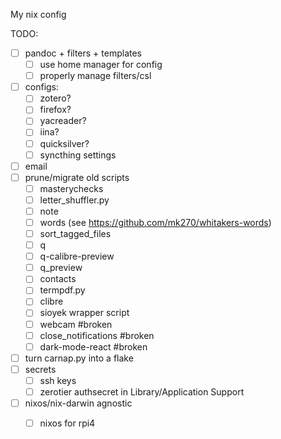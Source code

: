 My nix config

TODO:

- [ ] pandoc + filters + templates
    - [ ] use home manager for config
    - [ ] properly manage filters/csl
- [ ] configs:
    - [ ] zotero?
    - [ ] firefox?
    - [ ] yacreader?
    - [ ] iina?
    - [ ] quicksilver?
    - [ ] syncthing settings
- [ ] email
- [ ] prune/migrate old scripts
     - [ ] masterychecks
     - [ ] letter_shuffler.py
     - [ ] note
     - [ ] words (see https://github.com/mk270/whitakers-words)
     - [ ] sort_tagged_files
     - [ ] q
     - [ ] q-calibre-preview
     - [ ] q_preview
     - [ ] contacts
     - [ ] termpdf.py
     - [ ] clibre
     - [ ] sioyek wrapper script
     - [ ] webcam #broken
     - [ ] close_notifications #broken
     - [ ] dark-mode-react #broken
- [ ] turn carnap.py into a flake
- [ ] secrets
    - [ ] ssh keys
    - [ ] zerotier authsecret in Library/Application Support
- [ ] nixos/nix-darwin agnostic
     - [ ] nixos for rpi4


